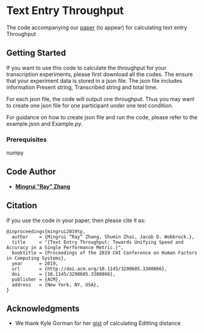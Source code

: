 # Text Entry Throughput

The code accompanying our [paper](http://doi.acm.org/10.1145/3290605.3300866) \(to appear\) for calculating text entry Throughput

## Getting Started

If you want to use this code to calculate the throughput for your transcription experiments, please first download all the codes. The ensure that your experiment data is stored in a json file. The json file includes information Present string, Transcribed string and total time. 

For each json file, the code will output one throughput. Thus you may want to create one json file for one participant under one test condition.

For guidance on how to create json file and run the code, please refer to the example.json and Example.py.

### Prerequisites

numpy

## Code Author

* [**Mingrui "Ray" Zhang**](http://drustz.com)

## Citation
If you use the code in your paper, then please cite it as:

```
@inproceedings{mingrui2019tp,
  author    = {Mingrui “Ray” Zhang, Shumin Zhai, Jacob O. Wobbrock.},
  title     = "{Text Entry Throughput: Towards Unifying Speed and Accuracy in a Single Performance Metric.}",
  booktitle = {Proceedings of the 2019 CHI Conference on Human Factors in Computing Systems},
  year      = 2019,
  url 		= {http://doi.acm.org/10.1145/3290605.3300866},
  doi 		= {10.1145/3290605.3300866},
  publisher = {ACM},
  address 	= {New York, NY, USA},
}
```

## Acknowledgments

* We thank Kyle Gorman for her [gist](https://gist.github.com/kylebgorman/8034009) of calculating Editting distance
